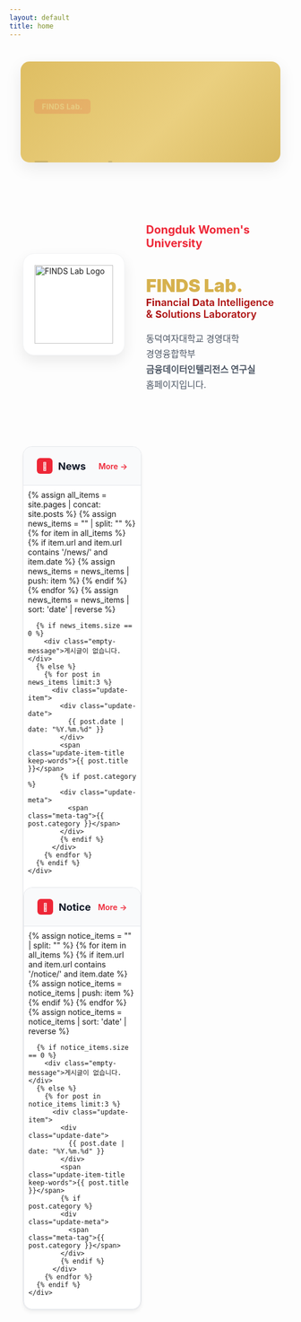 ```yaml
---
layout: default
title: home
---
```


<!-- 금색 변수 추가 -->
<style>
  :root {
    /* 금색 계열 */
    --gold: rgb(214, 177, 77);
    --gold-light: rgb(234, 207, 127);
    --gold-dark: rgb(194, 157, 57);
    
    /* 동덕여대 공식 색상 */
    --pantone-1788c: rgb(238, 39, 55);  /* Pantone 1788C */
    --ddwu-red: rgb(172, 14, 14);       /* 동덕여대 레드 */
    --ddwu-red-dark: rgb(127, 10, 10);  /* 진한 레드 */
    
    /* 보조 색상 */
    --gray-50: #f9fafb;
    --gray-100: #f3f4f6;
    --gray-200: #e5e7eb;
    --gray-300: #d1d5db;
    --gray-400: #9ca3af;
    --gray-500: #6b7280;
    --gray-600: #4b5563;
    --gray-700: #374151;
    --gray-800: #1f2937;
    --gray-900: #111827;

    /* 공통 레이아웃 기준 */
    --container-max: 1200px;
    --pad-desktop: 24px;
    --pad-tablet: 20px;
    --pad-mobile: 16px;

    /* CTA 버튼 최대 폭 */
    --cta-w-desktop: 520px;
    --cta-w-tablet: 460px;
    --cta-w-mobile: 320px;
    
    /* 폰트 - 시스템 폰트 스택으로 통일 */
    --font-base: -apple-system, BlinkMacSystemFont, "Segoe UI", Roboto, "Helvetica Neue", Arial, sans-serif;
  }

  /* 전체 폰트 통일 */
  body {
    font-family: var(--font-base);
  }

  /* 단어 단위 줄바꿈 */
  .keep-words{
    word-break: keep-all;
    overflow-wrap: anywhere;
    -webkit-hyphens: auto;
    -ms-hyphens: auto;
    hyphens: auto;
  }

  /* =========================
     HERO Section - 개선된 디자인
     ========================= */
  .hero-section {
    position: relative;
    width: 100%;
    max-width: var(--container-max);
    margin: 3rem auto 1.5rem;
    padding: 0 var(--pad-desktop);
    height: 200px;
    display: block;
    box-sizing: border-box;
    overflow: visible;
  }
  @media (max-width: 1024px) {
    .hero-section { 
      padding: 0 var(--pad-tablet); 
      height: 180px; 
      margin-top: 2.5rem;
    }
  }
  @media (max-width: 540px) {
    .hero-section { 
      padding: 0 var(--pad-mobile); 
      height: 160px; 
      margin-top: 2rem;
    }
  }

  .carousel-container {
    width: 100%;
    height: 100%;
    overflow: hidden;
    background: linear-gradient(
      135deg,
      var(--gold) 0%,
      var(--gold-light) 25%,
      var(--gold-dark) 50%,
      var(--gold) 75%,
      var(--gold-light) 100%
    );
    background-size: 400% 400%;
    animation: gradientShift 15s ease infinite;
    border-radius: 16px;
    position: relative;
    box-shadow: 0 10px 30px rgba(0,0,0,.08);
    cursor: pointer;
  }
  
  @keyframes gradientShift {
    0% { background-position: 0% 50%; }
    50% { background-position: 100% 50%; }
    100% { background-position: 0% 50%; }
  }
  
  @media (max-width: 768px) { 
    .carousel-container { 
      border-radius: 12px; 
    } 
  }

  .carousel-wrapper { 
    position:relative; 
    width:100%; 
    height:100%; 
    overflow:hidden; 
  }
  
  .carousel-track {
    display: flex;
    transition: transform 0.5s ease-in-out;
    height: 100%;
    will-change: transform;
  }
  
  .carousel-slide {
    min-width: 100%;
    width: 100%;
    height: 100%;
    position: relative;
    flex: 0 0 100%;
    overflow: hidden;
  }
  
  .carousel-slide img { 
    display: none; /* 이미지 숨김 - 골드 그라데이션만 사용 */
  }

  .carousel-overlay {
    position: absolute; 
    inset: 0;
    display: flex; 
    align-items: flex-end; 
    justify-content: flex-start;
    padding: 32px 24px;
    height: 100%; 
    overflow: hidden;
  }
  @media (max-width: 768px) { 
    .carousel-overlay { 
      padding: 24px 18px; 
    } 
  }
  @media (max-width: 480px) { 
    .carousel-overlay { 
      padding: 20px 16px; 
    } 
  }

  .carousel-content {
    max-width: 600px; 
    animation: fadeInUp 0.6s ease-out;
    max-height: 90%; 
    overflow: hidden;
  }
  @keyframes fadeInUp { 
    from { 
      opacity:0; 
      transform: translateY(20px);
    } 
    to { 
      opacity:1; 
      transform:translateY(0);
    } 
  }

  .tag-badge{
    display:inline-block; 
    background: var(--pantone-1788c);
    color: white; 
    padding: 5px 14px; 
    border-radius: 6px; 
    font-weight: 700; 
    font-size: 13px; 
    letter-spacing: 0.3px; 
    margin-bottom: 20px;
    font-family: var(--font-base);
  }
  @media (max-width:480px){ 
    .tag-badge{ 
      font-size: 12px; 
      padding: 4px 12px; 
      margin-bottom: 16px; 
    } 
  }

  .hero-title{ 
    font-size: clamp(28px, 4vw, 42px); 
    font-weight: 800; 
    line-height: 1.3; 
    margin-bottom: 24px;
    color: var(--gray-900);
    font-family: var(--font-base);
  }
  .hero-title span {
    color: var(--ddwu-red);
  }
  @media (max-width:540px){ 
    .hero-title{ 
      font-size: 26px; 
      margin-bottom: 20px; 
    } 
  }
  @media (max-width:380px){ 
    .hero-title{ 
      font-size: 24px; 
      margin-bottom: 18px; 
    } 
  }

  .hero-buttons{
    display: grid; 
    grid-template-columns: 1fr 1fr; 
    gap: 12px;
    width: 100%; 
    max-width: 400px; 
    margin: 0; 
    justify-items: stretch;
  }
  @media (max-width:540px){ 
    .hero-buttons{ 
      max-width: 100%; 
      gap: 10px; 
    } 
  }

  .btn-hero{
    min-height: 42px; 
    padding: 11px 20px; 
    border-radius: 8px; 
    font-weight: 600; 
    font-size: 14px;
    line-height: 1.2; 
    text-decoration: none; 
    transition: all .2s ease; 
    display: inline-flex;
    align-items: center;
    justify-content: center;
    width: 100%;
    text-align: center; 
    font-family: var(--font-base);
    border: 2px solid transparent;
  }
  @media (max-width:540px){ 
    .btn-hero{ 
      font-size: 13px; 
      padding: 10px 16px;
      min-height: 40px;
    } 
  }

  /* 버튼 색상 - 동덕여대 컬러 적용 */
  .btn-hero.primary {
    background: linear-gradient(135deg, var(--gold) 0%, var(--gold-light) 100%);
    color: white;
    border: 2px solid transparent;
  }
  .btn-hero.primary:hover {
    transform: translateY(-2px);
    box-shadow: 0 10px 25px rgba(214, 177, 77, 0.3);
  }
  
  .btn-hero.secondary {
    background: white;
    color: var(--gold);
    border: 2px solid var(--gold);
  }
  .btn-hero.secondary:hover {
    background: linear-gradient(135deg, var(--gold) 0%, var(--gold-light) 100%);
    color: white;
    transform: translateY(-2px);
    box-shadow: 0 10px 25px rgba(214, 177, 77, 0.3);
  }

  .carousel-dots{
    position: absolute; 
    bottom: 20px; 
    left: 50%; 
    transform: translateX(-50%);
    display: flex; 
    gap: 8px; 
    z-index: 10; 
    padding: 8px;
    background: rgba(255, 255, 255, 0.9);
    border-radius: 20px;
    backdrop-filter: blur(10px);
  }
  @media (max-width:480px){ 
    .carousel-dots{ 
      bottom: 16px; 
    } 
  }

  .dot{ 
    width: 8px; 
    height: 8px; 
    border-radius: 50%; 
    background: var(--gray-300); 
    border: none; 
    cursor: pointer; 
    transition: all .3s; 
    padding: 0; 
    position: relative; 
  }
  .dot::before{ 
    content: ''; 
    position: absolute; 
    top: -8px; 
    left: -8px; 
    right: -8px; 
    bottom: -8px; 
  }
  .dot.active{ 
    width: 24px; 
    border-radius: 4px; 
    background: var(--pantone-1788c); 
  }

  /* =========================
     INTRO Section
     ========================= */
  .intro-section{
    max-width: var(--container-max);
    margin: 80px auto;
    padding: 0 var(--pad-desktop);
    display: grid; 
    grid-template-columns: 180px 1fr; 
    gap: 40px; 
    align-items: center;
    box-sizing: border-box;
  }
  @media (max-width:768px){
    .intro-section{ 
      grid-template-columns: 1fr; 
      margin: 60px auto; 
      text-align: center; 
      padding: 0 var(--pad-tablet); 
      gap: 30px; 
    }
  }
  @media (max-width:480px){ 
    .intro-section{ 
      margin: 40px auto; 
      padding: 0 var(--pad-mobile); 
      gap: 24px; 
    } 
  }

  .logo-box{
    width: 180px; 
    height: 180px; 
    background: white; 
    border-radius: 20px; 
    display: flex; 
    align-items: center; 
    justify-content: center;
    box-shadow: 0 10px 25px rgba(0,0,0,.08); 
    position: relative; 
    overflow: hidden;
    border: 1px solid var(--gray-100);
  }
  @media (max-width:768px){ 
    .logo-box{ 
      margin: 0 auto; 
    } 
  }
  @media (max-width:480px){ 
    .logo-box{ 
      width: 150px; 
      height: 150px; 
      border-radius: 16px; 
    } 
  }
  .logo-box::before{ 
    content: ''; 
    position: absolute; 
    inset: 0; 
    background: linear-gradient(135deg, 
      rgba(238,39,55,.05) 0%, 
      rgba(172,14,14,.05) 100%); 
    opacity: 0; 
    transition: .3s; 
  }
  .logo-box:hover::before{ 
    opacity: 1; 
  }
  .logo-box img{ 
    width: 140px; 
    height: 140px; 
    object-fit: contain; 
    position: relative; 
    z-index: 1; 
  }
  @media (max-width:480px){ 
    .logo-box img{ 
      width: 110px; 
      height: 110px; 
    } 
  }

  /* Intro content 색상 수정 */
  .intro-content h2{ 
    color: var(--pantone-1788c); 
    font-size: 20px; 
    font-weight: 700; 
    margin-bottom: 12px;
    font-family: var(--font-base);
  }
  @media (max-width:480px){ 
    .intro-content h2{ 
      font-size: 18px; 
    } 
  }
  .intro-content h3{ 
    font-size: 32px; 
    margin-bottom: 8px;
    color: var(--gray-900);
    font-weight: 800;
    font-family: var(--font-base);
  }
  @media (max-width:480px){ 
    .intro-content h3{ 
      font-size: 26px; 
    } 
  }
  .intro-content .lab-name{ 
    color: var(--gold); 
    font-weight: 900; 
  }
  .intro-content .lab-full{ 
    font-size: 18px; 
    color: var(--ddwu-red); 
    margin-left: 0;
    font-weight: 600;
  }
  @media (max-width:768px){ 
    .intro-content .lab-full{ 
      display: block; 
      margin-left: 0; 
      margin-top: 8px; 
    } 
  }
  .intro-content .description{ 
    margin-top: 20px; 
    font-size: 16px; 
    line-height: 1.7; 
    color: var(--gray-600);
    font-family: var(--font-base);
  }
  @media (max-width:480px){ 
    .intro-content .description{ 
      font-size: 14px; 
      line-height: 1.6; 
    } 
  }

  /* =========================
     UPDATES Section
     ========================= */
  .updates-section{
    max-width: var(--container-max);
    margin: 0 auto 80px;
    padding: 0 var(--pad-desktop);
    display: grid; 
    grid-template-columns: repeat(2,1fr); 
    gap: 32px;
    box-sizing: border-box;
  }
  @media (max-width:768px){
    .updates-section{ 
      grid-template-columns: 1fr; 
      gap: 24px; 
      margin-bottom: 60px; 
      padding: 0 var(--pad-tablet); 
    }
  }
  @media (max-width:480px){ 
    .updates-section{ 
      padding: 0 var(--pad-mobile); 
      gap: 20px; 
      margin-bottom: 40px; 
    } 
  }

  .update-card{ 
    background: white; 
    border-radius: 16px; 
    overflow: hidden; 
    box-shadow: 0 4px 6px rgba(0,0,0,.05); 
    transition: .2s ease; 
    border: 1px solid var(--gray-200);
  }
  @media (max-width:480px){ 
    .update-card{ 
      border-radius: 12px; 
    } 
  }
  .update-card:hover{ 
    transform: translateY(-2px); 
    box-shadow: 0 8px 16px rgba(0,0,0,.08); 
  }
  @media (hover:none){ 
    .update-card:hover{ 
      transform: none; 
    } 
  }

  .update-header{
    padding: 20px 24px; 
    background: var(--gray-50);
    border-bottom: 1px solid var(--gray-200); 
    display: flex; 
    justify-content: space-between; 
    align-items: center;
  }
  @media (max-width:480px){ 
    .update-header{ 
      padding: 16px 20px; 
    } 
  }

  .update-title{ 
    font-size: 18px; 
    font-weight: 700; 
    color: var(--gray-900); 
    display: flex; 
    align-items: center; 
    gap: 10px;
    font-family: var(--font-base);
  }
  @media (max-width:480px){ 
    .update-title{ 
      font-size: 16px; 
    } 
  }

  .update-icon{
    width: 28px; 
    height: 28px; 
    background: var(--pantone-1788c);
    border-radius: 6px; 
    display: flex; 
    align-items: center; 
    justify-content: center; 
    font-size: 14px;
    color: white;
  }
  @media (max-width:480px){ 
    .update-icon{ 
      width: 24px; 
      height: 24px; 
      font-size: 12px; 
    } 
  }

  /* More 버튼 */
  .update-more{
    color: var(--pantone-1788c); 
    font-weight: 600; 
    font-size: 14px; 
    text-decoration: none; 
    display: flex; 
    align-items: center; 
    gap: 4px;
    transition: gap .2s; 
    padding: 4px 8px; 
    margin: -4px -8px;
    font-family: var(--font-base);
  }
  .update-more:hover{ 
    gap: 8px; 
  }

  .update-list{ 
    padding: 8px; 
  }
  @media (max-width:480px){ 
    .update-list{ 
      padding: 4px; 
    } 
  }

  .update-item{
    padding: 16px 20px; 
    border-radius: 8px; 
    transition: .2s; 
    position: relative; 
    overflow: hidden; 
    -webkit-tap-highlight-color: transparent;
    cursor: default; /* 클릭 불가능하게 변경 */
  }
  @media (max-width:480px){ 
    .update-item{ 
      padding: 14px 16px; 
    } 
  }
  .update-item::before{
    content: ''; 
    position: absolute; 
    left: 0; 
    top: 50%; 
    transform: translateY(-50%); 
    width: 3px; 
    height: 0; 
    background: var(--pantone-1788c); 
    transition: height .3s;
  }
  .update-item:hover{ 
    background: var(--gray-50); 
  }
  .update-item:hover::before{ 
    height: 50%; 
  }

  /* 날짜 표시 스타일 */
  .update-date{ 
    font-size: 13px; 
    font-weight: 600; 
    color: var(--gray-500); 
    margin-bottom: 6px;
    font-family: var(--font-base);
  }
  @media (max-width:480px){ 
    .update-date{ 
      font-size: 12px; 
    } 
  }

  .update-item-title{
    font-size: 15px; 
    font-weight: 600; 
    color: var(--gray-800); 
    line-height: 1.5; 
    display: block;
    overflow: hidden; 
    display: -webkit-box; 
    -webkit-line-clamp: 2; 
    -webkit-box-orient: vertical;
    word-break: keep-all; 
    overflow-wrap: anywhere; 
    hyphens: auto;
    font-family: var(--font-base);
    cursor: default; /* 클릭 불가능하게 변경 */
  }
  @media (max-width:480px){ 
    .update-item-title{ 
      font-size: 14px; 
      line-height: 1.4; 
    } 
  }

  .update-meta{ 
    margin-top: 8px; 
    font-size: 12px; 
    color: var(--gray-400); 
    display: flex; 
    align-items: center; 
    gap: 12px; 
  }
  .meta-tag{ 
    display: inline-flex; 
    align-items: center; 
    gap: 4px; 
    padding: 3px 8px; 
    background: rgba(238,39,55,.08); 
    border-radius: 4px; 
    font-weight: 500;
    color: var(--pantone-1788c);
    font-family: var(--font-base);
  }
  @media (max-width:480px){ 
    .meta-tag{ 
      font-size: 11px; 
      padding: 2px 6px; 
    } 
  }

  .empty-message{ 
    padding: 40px; 
    text-align: center; 
    color: var(--gray-400); 
    font-size: 14px;
    font-family: var(--font-base);
  }
  @media (max-width:480px){ 
    .empty-message{ 
      padding: 30px 20px; 
      font-size: 13px; 
    } 
  }

  @media (prefers-reduced-motion: reduce){
    *{ 
      animation-duration: .01ms !important; 
      animation-iteration-count: 1 !important; 
      transition-duration: .01ms !important; 
    }
  }
</style>

<!-- Hero Section -->
<section class="hero-section">
  <div class="carousel-container">
    <div class="carousel-wrapper">
      <div class="carousel-track" id="carouselTrack">
        <!-- Slide 1 -->
        <div class="carousel-slide">
          <img src="{{ '/assets/img/hero/slide-1.jpg' | relative_url }}" alt="FINDS Lab Hero 1" loading="eager">
          <div class="carousel-overlay">
            <div class="carousel-content keep-words">
              <span class="tag-badge">FINDS Lab.</span>
              <h1 class="hero-title keep-words">
                Towards <span style="white-space: nowrap;">Data-Illuminated</span><br>Financial Innovation
              </h1>
              <div class="hero-buttons">
                <a href="{{ '/about-introduction.html' | relative_url }}" class="btn-hero primary">Introduction</a>
                <a href="{{ '/about-honors.html' | relative_url }}" class="btn-hero secondary">Honors</a>
              </div>
            </div>
          </div>
        </div>

        <!-- Slide 2 -->
        <div class="carousel-slide">
          <img src="{{ '/assets/img/hero/slide-2.jpg' | relative_url }}" alt="FINDS Lab Hero 2" loading="lazy">
          <div class="carousel-overlay">
            <div class="carousel-content keep-words">
              <span class="tag-badge">FINDS Lab.</span>
              <h1 class="hero-title keep-words">Accomplishments</h1>
              <div class="hero-buttons">
                <a href="{{ '/publications.html' | relative_url }}" class="btn-hero primary">Publications</a>
                <a href="{{ '/projects.html' | relative_url }}" class="btn-hero secondary">Projects</a>
              </div>
            </div>
          </div>
        </div>

        <!-- Slide 3 -->
        <div class="carousel-slide">
          <img src="{{ '/assets/img/hero/slide-3.jpg' | relative_url }}" alt="FINDS Lab Hero 3" loading="lazy">
          <div class="carousel-overlay">
            <div class="carousel-content keep-words">
              <span class="tag-badge">FINDS Lab.</span>
              <h1 class="hero-title keep-words">Updates</h1>
              <div class="hero-buttons">
                <a href="{{ '/archives-notice.html' | relative_url }}" class="btn-hero primary">Notice</a>
                <a href="{{ '/archives-news.html' | relative_url }}" class="btn-hero secondary">News</a>
              </div>
            </div>
          </div>
        </div>
      </div>
    </div>

    <div class="carousel-dots">
      <button class="dot active" data-dot="0" aria-label="Slide 1"></button>
      <button class="dot" data-dot="1" aria-label="Slide 2"></button>
      <button class="dot" data-dot="2" aria-label="Slide 3"></button>
    </div>
  </div>
</section>

<!-- Introduction Section -->
<section class="intro-section">
  <div class="logo-container">
    <div class="logo-box">
      <img src="{{ '/assets/img/brand/logo-finds.png' | relative_url }}" alt="FINDS Lab Logo">
    </div>
  </div>

  <div class="intro-content keep-words">
    <h2 class="keep-words">Dongduk Women's University</h2>
    <h3 class="keep-words">
      <span class="lab-name keep-words">FINDS Lab.</span><br>
      <span class="lab-full keep-words">
        <b>Fin</b>ancial <b>D</b>ata Intelligence & <b>S</b>olutions Laboratory
      </span>
    </h3>
    <p class="description keep-words">
      동덕여자대학교 경영대학 경영융합학부 <b>금융데이터인텔리전스 연구실</b> 홈페이지입니다.
    </p>
  </div>
</section>

<!-- News & Notice Section -->
<section class="updates-section">
  <!-- News Card -->
  <div class="update-card">
    <div class="update-header">
      <div class="update-title">
        <div class="update-icon">📰</div>
        <span>News</span>
      </div>
      <a href="{{ '/archives-news.html' | relative_url }}" class="update-more">More →</a>
    </div>
    <div class="update-list">
      {% assign all_items = site.pages | concat: site.posts %}
      {% assign news_items = "" | split: "" %}
      {% for item in all_items %}
        {% if item.url and item.url contains '/news/' and item.date %}
          {% assign news_items = news_items | push: item %}
        {% endif %}
      {% endfor %}
      {% assign news_items = news_items | sort: 'date' | reverse %}

      {% if news_items.size == 0 %}
        <div class="empty-message">게시글이 없습니다.</div>
      {% else %}
        {% for post in news_items limit:3 %}
          <div class="update-item">
            <div class="update-date">
              {{ post.date | date: "%Y.%m.%d" }}
            </div>
            <span class="update-item-title keep-words">{{ post.title }}</span>
            {% if post.category %}
            <div class="update-meta">
              <span class="meta-tag">{{ post.category }}</span>
            </div>
            {% endif %}
          </div>
        {% endfor %}
      {% endif %}
    </div>
  </div>

  <!-- Notice Card -->
  <div class="update-card">
    <div class="update-header">
      <div class="update-title">
        <div class="update-icon">📌</div>
        <span>Notice</span>
      </div>
      <a href="{{ '/archives-notice.html' | relative_url }}" class="update-more">More →</a>
    </div>
    <div class="update-list">
      {% assign notice_items = "" | split: "" %}
      {% for item in all_items %}
        {% if item.url and item.url contains '/notice/' and item.date %}
          {% assign notice_items = notice_items | push: item %}
        {% endif %}
      {% endfor %}
      {% assign notice_items = notice_items | sort: 'date' | reverse %}

      {% if notice_items.size == 0 %}
        <div class="empty-message">게시글이 없습니다.</div>
      {% else %}
        {% for post in notice_items limit:3 %}
          <div class="update-item">
            <div class="update-date">
              {{ post.date | date: "%Y.%m.%d" }}
            </div>
            <span class="update-item-title keep-words">{{ post.title }}</span>
            {% if post.category %}
            <div class="update-meta">
              <span class="meta-tag">{{ post.category }}</span>
            </div>
            {% endif %}
          </div>
        {% endfor %}
      {% endif %}
    </div>
  </div>
</section>

<script>
  // Carousel functionality
  (function() {
    const track = document.getElementById('carouselTrack');
    const dots = document.querySelectorAll('.dot');
    const slides = document.querySelectorAll('.carousel-slide');
    let currentIndex = 0;
    let interval;
    let isTransitioning = false;
    let touchStartX = 0;
    let touchEndX = 0;

    function setSlideWidths() {
      const container = track.parentElement;
      const containerWidth = container.offsetWidth;
      const containerHeight = container.offsetHeight;

      slides.forEach(slide => {
        slide.style.width = containerWidth + 'px';
        slide.style.minWidth = containerWidth + 'px';
        slide.style.maxWidth = containerWidth + 'px';
        slide.style.height = containerHeight + 'px';
        slide.style.minHeight = containerHeight + 'px';
        slide.style.maxHeight = containerHeight + 'px';
      });
    }

    function preloadImages() {
      const images = document.querySelectorAll('.carousel-slide img');
      images.forEach((img) => {
        if (img.complete) return;
        const tempImg = new Image();
        tempImg.src = img.src;
      });
    }

    function goToSlide(index) {
      if (isTransitioning) return;
      isTransitioning = true;
      currentIndex = index;
      track.style.transform = `translateX(${-(index * 100)}%)`;
      dots.forEach((dot, i) => dot.classList.toggle('active', i === index));
      setTimeout(() => { isTransitioning = false; }, 500);
    }

    function nextSlide() { if (!isTransitioning) goToSlide((currentIndex + 1) % slides.length); }
    function prevSlide() { if (!isTransitioning) goToSlide((currentIndex - 1 + slides.length) % slides.length); }

    function startAutoplay() { stopAutoplay(); interval = setInterval(nextSlide, 5000); }
    function stopAutoplay() { if (interval) { clearInterval(interval); interval = null; } }

    function handleTouchStart(e){ touchStartX = e.changedTouches[0].screenX; }
    function handleTouchEnd(e){ touchEndX = e.changedTouches[0].screenX; handleSwipe(); }

    function handleSwipe() {
      const swipeThreshold = 50;
      const diff = touchStartX - touchEndX;
      if (Math.abs(diff) > swipeThreshold) {
        stopAutoplay();
        if (diff > 0) nextSlide(); else prevSlide();
        startAutoplay();
      }
    }

    // Initialize
    setSlideWidths();
    preloadImages();

    // Handle resize
    let resizeTimeout;
    window.addEventListener('resize', () => {
      clearTimeout(resizeTimeout);
      resizeTimeout = setTimeout(() => {
        setSlideWidths();
        goToSlide(currentIndex);
      }, 200);
    });

    // Dot navigation
    dots.forEach((dot, index) => {
      dot.addEventListener('click', () => {
        stopAutoplay();
        goToSlide(index);
        startAutoplay();
      });
    });

    // Touch events
    track.addEventListener('touchstart', handleTouchStart, { passive: true });
    track.addEventListener('touchend', handleTouchEnd, { passive: true });

    // Initialize on load
    window.addEventListener('load', () => {
      setSlideWidths();
      goToSlide(0);
      startAutoplay();
    });

    // Pause when tab is not visible
    document.addEventListener('visibilitychange', () => {
      if (document.hidden) stopAutoplay(); else startAutoplay();
    });

    // Pause on hover (desktop only)
    if (window.matchMedia('(hover: hover)').matches) {
      track.addEventListener('mouseenter', stopAutoplay);
      track.addEventListener('mouseleave', startAutoplay);
    }
  })();
</script>
